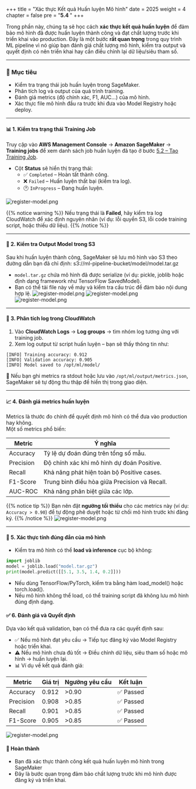 +++
title = "Xác thực Kết quả Huấn luyện Mô hình"
date = 2025
weight = 4
chapter = false
pre = "<b>5.4 </b>"
+++

Trong phần này, chúng ta sẽ học cách **xác thực kết quả huấn luyện** để đảm bảo mô hình đã được huấn luyện thành công và đạt chất lượng trước khi triển khai vào production. Đây là một bước **rất quan trọng** trong quy trình ML pipeline vì nó giúp bạn đánh giá chất lượng mô hình, kiểm tra output và quyết định có nên triển khai hay cần điều chỉnh lại dữ liệu/siêu tham số.

---

### 🎯 Mục tiêu

- Kiểm tra trạng thái job huấn luyện trong SageMaker.  
- Phân tích log và output của quá trình training.  
- Đánh giá metrics (độ chính xác, F1, AUC…) của mô hình.  
- Xác thực file mô hình đầu ra trước khi đưa vào Model Registry hoặc deploy.

---

#### 📊 1. Kiểm tra trạng thái Training Job

Truy cập vào **AWS Management Console** → **Amazon SageMaker** → **Training jobs** để xem danh sách job huấn luyện đã tạo ở bước [5.2 – Tạo Training Job](../5.2-create-training-job/).

- Cột **Status** sẽ hiển thị trạng thái:
  - ✅ `Completed` – Hoàn tất thành công.  
  - ❌ `Failed` – Huấn luyện thất bại (kiểm tra log).  
  - 🕐 `InProgress` – Đang huấn luyện.

![register-model.png](/images/5-Configure-API-Gateway/5.4-validate-training-results/5.4.1.png)

{{% notice warning %}}
Nếu trạng thái là **Failed**, hãy kiểm tra log CloudWatch để xác định nguyên nhân (ví dụ: lỗi quyền S3, lỗi code training script, hoặc thiếu dữ liệu).
{{% /notice %}}

---

#### 📁 2. Kiểm tra Output Model trong S3

Sau khi huấn luyện thành công, SageMaker sẽ lưu mô hình vào S3 theo đường dẫn bạn đã chỉ định: s3://ml-pipeline-bucket/model/model.tar.gz

- `model.tar.gz` chứa mô hình đã được serialize (ví dụ: pickle, joblib hoặc định dạng framework như TensorFlow SavedModel).
- Bạn có thể tải file này về máy và kiểm tra cấu trúc để đảm bảo nội dung hợp lệ.
![register-model.png](/images/5-Configure-API-Gateway/5.4-validate-training-results/5.4.2.png)
![register-model.png](/images/5-Configure-API-Gateway/5.4-validate-training-results/5.4.3.png)
![register-model.png](/images/5-Configure-API-Gateway/5.4-validate-training-results/5.4.4.png)

---

#### 📜 3. Phân tích log trong CloudWatch

1. Vào **CloudWatch Logs** → **Log groups** → tìm nhóm log tương ứng với training job.  
2. Xem log output từ script huấn luyện – bạn sẽ thấy thông tin như:

~~~
[INFO] Training accuracy: 0.912
[INFO] Validation accuracy: 0.905
[INFO] Model saved to /opt/ml/model/
~~~

📌 Nếu bạn ghi metrics ra stdout hoặc lưu vào `/opt/ml/output/metrics.json`, SageMaker sẽ tự động thu thập để hiển thị trong giao diện.

---

#### 📈 4. Đánh giá metrics huấn luyện

Metrics là thước đo chính để quyết định mô hình có thể đưa vào production hay không.  
Một số metrics phổ biến:

| Metric                | Ý nghĩa                                      |
|-----------------------|----------------------------------------------|
| Accuracy             | Tỷ lệ dự đoán đúng trên tổng số mẫu.        |
| Precision            | Độ chính xác khi mô hình dự đoán Positive. |
| Recall               | Khả năng phát hiện toàn bộ Positive cases. |
| F1-Score            | Trung bình điều hòa giữa Precision và Recall.|
| AUC-ROC             | Khả năng phân biệt giữa các lớp.             |

{{% notice tip %}}
Bạn nên đặt **ngưỡng tối thiểu** cho các metrics này (ví dụ: `Accuracy > 0.90`) để tự động phê duyệt hoặc từ chối mô hình trước khi đăng ký.
{{% /notice %}}
![register-model.png](/images/5-Configure-API-Gateway/5.4-validate-training-results/5.4.5.png)

---

#### 🔬 5. Xác thực tính đúng đắn của mô hình

- Kiểm tra mô hình có thể **load và inference** cục bộ không:

```python
import joblib
model = joblib.load("model.tar.gz")
print(model.predict([[5.1, 3.5, 1.4, 0.2]]))
```

- Nếu dùng TensorFlow/PyTorch, kiểm tra bằng hàm load_model() hoặc torch.load().
- Nếu mô hình không thể load, có thể training script đã không lưu mô hình đúng định dạng.

#### ✅ 6. Đánh giá và Quyết định

Dựa vào kết quả validation, bạn có thể đưa ra các quyết định sau:

- ✅ Nếu mô hình đạt yêu cầu → Tiếp tục đăng ký vào Model Registry hoặc triển khai.
- ⚠️ Nếu mô hình chưa đủ tốt → Điều chỉnh dữ liệu, siêu tham số hoặc mô hình → huấn luyện lại.
- 📊 Ví dụ về kết quả đánh giá:

|Metric	|Giá trị	|Ngưỡng yêu cầu	|Kết luận
|-----------------------|-----------------------|-----------------------|-----------------------
|Accuracy	|0.912	|>0.90	|✅ Passed
|Precision	|0.908	|>0.85	|✅ Passed
|Recall	|0.901	|>0.85	|✅ Passed
|F1-Score	|0.905	|>0.85	|✅ Passed
![register-model.png](/images/5-Configure-API-Gateway/5.4-validate-training-results/5.4.6.png)
#### 🎉 Hoàn thành
- Bạn đã xác thực thành công kết quả huấn luyện mô hình trong SageMaker 
- Đây là bước quan trọng đảm bảo chất lượng trước khi mô hình được đăng ký và triển khai.
